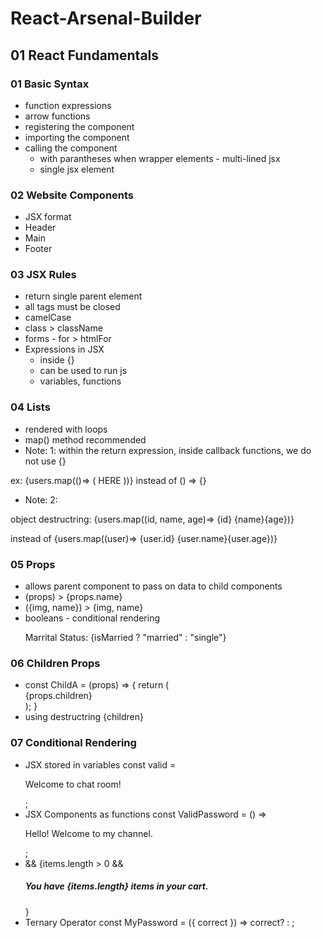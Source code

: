 # React-Arsenal-Builder

## 01 React Fundamentals

### 01 Basic Syntax 
* function expressions
* arrow functions
* registering the component
* importing the component
* calling the component
  * with parantheses when wrapper elements  - multi-lined jsx
  * single jsx element

### 02 Website Components
 * JSX format
 * Header
 * Main
 * Footer

 ### 03 JSX Rules
* return single parent element
* all tags must be closed
* camelCase
* class > className
* forms - for > htmlFor 
* Expressions in JSX
    * inside {}
    * can be used to run js 
    * variables, functions 

### 04 Lists
* rendered with loops
* map() method recommended
* Note: 1:
within the return expression, inside callback functions, we do not use {}

 ex: {users.map(()=> ( HERE ))}
 instead of     () => {}      

 * Note: 2:

object destructring:
{users.map((id, name, age)=> {id} {name}{age})}

instead of 
 {users.map((user)=> {user.id} {user.name}{user.age})}
  
### 05 Props
* allows parent component to pass on data to child components
* (props) > {props.name}
* ({img, name}) > {img, name}
* booleans - conditional rendering
   <p>Marrital Status: {isMarried ? "married" : "single"}</p>

### 06 Children Props
* const ChildA = (props) => {
  return (<div>{props.children}</div>);
}
* using destructring {children}   

### 07 Conditional Rendering
* JSX stored in variables
  const valid = <p>Welcome to chat room!</p>;
* JSX  Components as functions
  const ValidPassword = () => <p>Hello! Welcome to my channel.</p>;
* &&
{items.length > 0 && <h5>You have {items.length} items in your cart.</h5>}
* Ternary Operator
const MyPassword = ({ correct }) => correct? <CorrectPW /> : <WrongPW />; 